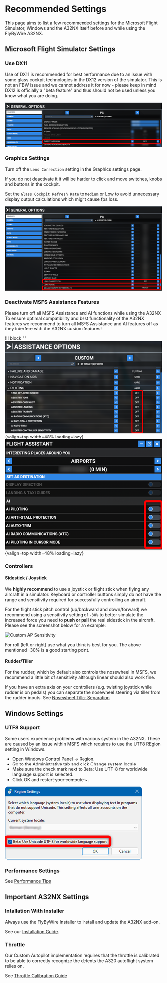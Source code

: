 # Recommended Settings

<style>
    .md-typeset .admonition.block, .md-typeset details.block {
        text-align: center;
    }
</style>

This page aims to list a few recommended settings for the Microsoft Flight Simulator, Windows and the A32NX itself before and while using the FlyByWire A32NX.

## Microsoft Flight Simulator Settings

### Use DX11

Use of DX11 is recommended for best performance due to an issue with some glass cockpit technologies in the DX12 version of the simulator. This is not an FBW issue and we cannot address it for now - please keep in mind DX12 is officially a "beta feature" and thus should not be used unless you know what you are doing.

![MSFS DX11 Setting](assets/msfs-dx11.png "MSFS DX11 Setting")

### Graphics Settings

Turn off the `Lens Correction` setting in the Graphics settings page.

If you do not deactivate it it will be harder to click and move switches, knobs and buttons in the cockpit.

Set the `Glass Cockpit Refresh Rate` to `Medium` or Low to avoid unnecessary display output calculations which might cause fps loss.

![MSFS Graphic Settings](assets/msfs-settings.png "MSFS Graphic Settings")

### Deactivate MSFS Assistance Features

Please turn off all MSFS Assistance and AI functions while using the A32NX
To ensure optimal compatibility and best functionality of the A32NX features we recommend to turn all MSFS Assistance and AI features off as they interfere with the A32NX custom features!

!!! block ""
    ![MSFS Assistance Options](assets/settings/assistance-options.png "MSFS Assistance Options"){valign=top width=48% loading=lazy}
    ![MSFS AI Options](assets/settings/ai-options.png "MSFS AI Options"){valign=top width=48% loading=lazy}

### Controllers

#### Sidestick / Joystick

We **highly recommend** to use a joystick or flight stick when flying any aircraft in a simulator. Keyboard or controller buttons simply do not have the range and sensitivity required for successfully controlling an aircraft.

For the flight stick pitch control (up/backward and down/forward) we recommend using a sensitivity setting of `-30%` to better simulate the increased force you need to **push or pull** the real sidestick in the aircraft. Please see the screenshot below for an example:

![Custom AP Sensitivity](../assets/feature-guides/sensitivity-custom-ap.png "Custom AP Sensitivity")

For roll (left or right) use what you think is best for you. The above mentioned -30% is a good starting point.

#### Rudder/Tiller

For the rudder, which by default also controls the nosewheel in MSFS, we recommend a little bit of sensitivity although linear should also work fine.

If you have an extra axis on your controllers (e.g. twisting joystick while rudder is on pedals) you can separate the nosewheel steering via tiller from the rudder inputs. See [Nosewheel Tiller Separation](feature-guides/nw-tiller.md)

## Windows Settings

### UTF8 Support

Some users experience problems with various system in the A32NX. These are caused by an issue within MSFS which requires to use the UTF8 REgion setting in Windows.

- Open Windows Control Panel -> Region.
- Go to the Administrative tab and click Change system locale
- Make sure the check mark next to Beta: Use UTF-8 for worldwide language support is selected.
- Click OK and ~~restart your computer~~~.

![Windows Region UTF8 Support Setting](assets/settings/utf8-windows-setting.png "Windows Region UTF8 Support Setting")

### Performance Settings

See [Performance Tips](support/performance-tips.md)

## Important A32NX Settings

### Intallation With Installer

Always use the FlyByWire Installer to install and update the A32NX add-on.

See our [Installation Guide](installation.md).

### Throttle

Our Custom Autopilot implementation requires that the throttle is calibrated to be able to correctly recognize the detents the A320 autoflight system relies on.

See [Throttle Calibration Guide](feature-guides/flypad/throttle-calibration.md)

